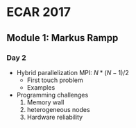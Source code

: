 # ECAR 2017

## Module 1: Markus Rampp

### Day 2

- Hybrid parallelization
MPI: $N*(N-1)/2$
	- First touch problem
	- Examples
- Programming challenges
	1. Memory wall
	2. heterogeneous nodes
	3. Hardware reliability

